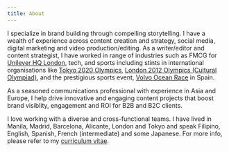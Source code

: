 ```yaml
---
title: About
---
```


I specialize in brand building through compelling storytelling. I have a wealth of experience across content creation and strategy, social media, digital marketing and video production/editing. As a writer/editor and content strategist, I have worked in range of industries such as FMCG for [Unilever HQ London](/work/unilever), tech, and sports including stints in international organisations like [Tokyo 2020 Olympics](/work/tokyo-2020), [London 2012 Olympics (Cultural Olympiad)](/work/london-2012), and the prestigious sports event, [Volvo Ocean Race](/work/volvo-ocean-race) in Spain.

As a seasoned communications professional with experience in Asia and Europe, I help drive innovative and engaging content projects that boost brand visiblity, engagement and ROI for B2B and B2C clients. 

I love working with a diverse and cross-functional teams. I have lived in Manila, Madrid, Barcelona, Alicante, London and Tokyo and speak Filipino, English, Spanish, French (intermediate) and some Japanese. For more info, please refer to my [curriculum vitae](/cv).